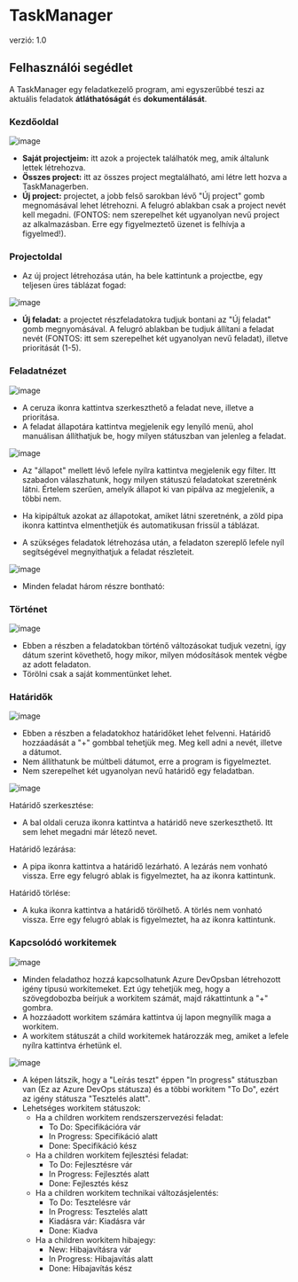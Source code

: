 ﻿# TaskManager
verzió: 1.0

## Felhasználói segédlet
A TaskManager egy feladatkezelő program, ami egyszerűbbé teszi az aktuális feladatok **átláthatóságát** és **dokumentálását**.

### Kezdőoldal
![image](pics/mainpage.png)

- **Saját projectjeim:** itt azok a projectek találhatók meg, amik általunk lettek létrehozva.
- **Összes project:** itt az összes project megtalálható, ami létre lett hozva a TaskManagerben.
- **Új project:** projectet, a jobb felső sarokban lévő "Új project" gomb megnomásával lehet létrehozni. A felugró ablakban csak a project nevét kell megadni. (FONTOS: nem szerepelhet két ugyanolyan nevű project az alkalmazásban. Erre egy figyelmeztető üzenet is felhívja a figyelmed!).

### Projectoldal
- Az új project létrehozása után, ha bele kattintunk a projectbe, egy teljesen üres táblázat fogad:

![image](pics/projectpage.png)

- **Új feladat:** a projectet részfeladatokra tudjuk bontani az "Új feladat" gomb megnyomásával. A felugró ablakban be tudjuk állítani a feladat nevét (FONTOS: itt sem szerepelhet két ugyanolyan nevű feladat), illetve prioritását (1-5).

### Feladatnézet

![image](pics/taskeditview.png)

- A ceruza ikonra kattintva szerkeszthető a feladat neve, illetve a prioritása.
- A feladat állapotára kattintva megjelenik egy lenyíló menü, ahol manuálisan állíthatjuk be, hogy milyen státuszban van jelenleg a feladat.

![image](pics/filterview.png)

- Az "állapot" mellett lévő lefele nyílra kattintva megjelenik egy filter. Itt szabadon válaszhatunk, hogy milyen státuszú feladatokat szeretnénk látni. Értelem szerűen, amelyik állapot ki van pipálva az megjelenik, a többi nem.
- Ha kipipáltuk azokat az állapotokat, amiket látni szeretnénk, a zöld pipa ikonra kattintva elmenthetjük és automatikusan frissül a táblázat.



- A szükséges feladatok létrehozása után, a feladaton szereplő lefele nyíl segítségével megnyithatjuk a feladat részleteit.

![image](pics/taskview.png)

- Minden feladat három részre bontható:

### Történet

![image](pics/historyview.png)

- Ebben a részben a feladatokban történő változásokat tudjuk vezetni, így dátum szerint követhető, hogy mikor, milyen módosítások mentek végbe az adott feladaton.
- Törölni csak a saját kommentünket lehet.

### Határidők

![image](pics/deadline.png)

- Ebben a részben a feladatokhoz határidőket lehet felvenni. Határidő hozzáadását a "+" gombbal tehetjük meg. Meg kell adni a nevét, illetve a dátumot.
- Nem állíthatunk be múltbeli dátumot, erre a program is figyelmeztet.
- Nem szerepelhet két ugyanolyan nevű határidő egy feladatban.

![image](pics/deadlinedel.png)

Határidő szerkesztése:

- A bal oldali ceruza ikonra kattintva a határidő neve szerkeszthető. Itt sem lehet megadni már létező nevet.

Határidő lezárása:

- A pipa ikonra kattintva a határidő lezárható. A lezárás nem vonható vissza. Erre egy felugró ablak is figyelmeztet, ha az ikonra kattintunk.

Határidő törlése:

- A kuka ikonra kattintva a határidő törölhető. A törlés nem vonható vissza. Erre egy felugró ablak is figyelmeztet, ha az ikonra kattintunk.

### Kapcsolódó workitemek

![image](pics/workitemview.png)

- Minden feladathoz hozzá kapcsolhatunk Azure DevOpsban létrehozott igény típusú workitemeket. Ezt úgy tehetjük meg, hogy a szövegdobozba beírjuk a workitem számát, majd rákattintunk a "+" gombra.
- A hozzáadott workitem számára kattintva új lapon megnyílik maga a workitem.
- A workitem státuszát a child workitemek határozzák meg, amiket a lefele nyílra kattintva érhetünk el.

![image](pics/workitemchildview.png)

- A képen látszik, hogy a "Leírás teszt" éppen "In progress" státuszban van (Ez az Azure DevOps státusza) és a többi workitem "To Do", ezért az igény státusza "Tesztelés alatt".
- Lehetséges workitem státuszok:
    - Ha a children workitem rendszerszervezési feladat:
        - To Do: Specifikációra vár
        - In Progress: Specifikáció alatt
        - Done: Specifikáció kész
    - Ha a children workitem fejlesztési feladat:
        - To Do: Fejlesztésre vár
        - In Progress: Fejlesztés alatt
        - Done: Fejlesztés kész
    - Ha a children workitem technikai változásjelentés:
        - To Do: Tesztelésre vár
        - In Progress: Tesztelés alatt
        - Kiadásra vár: Kiadásra vár
        - Done: Kiadva
    - Ha a children workitem hibajegy:
        - New: Hibajavításra vár
        - In Progress: Hibajavítás alatt
        - Done: Hibajavítás kész